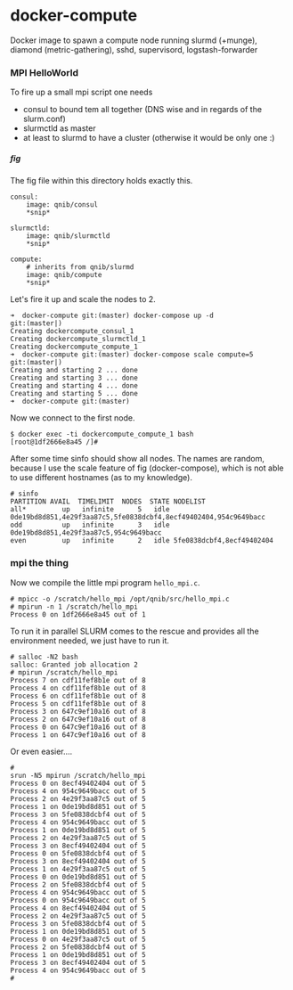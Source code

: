 docker-compute
==============

Docker image to spawn a compute node running slurmd (+munge), diamond (metric-gathering), sshd, supervisord, logstash-forwarder


### MPI HelloWorld

To fire up a small mpi script one needs

- consul to bound tem all together (DNS wise and in regards of the slurm.conf)
- slurmctld as master
- at least to slurmd to have a cluster (otherwise it would be only one :)

##### fig

The fig file within this directory holds exactly this.

```
consul:
    image: qnib/consul
    *snip*

slurmctld:
    image: qnib/slurmctld
    *snip*

compute:
    # inherits from qnib/slurmd
    image: qnib/compute
    *snip*
```

Let's fire it up and scale the nodes to 2.

```
➜  docker-compute git:(master) docker-compose up -d                                                                                                                                                                                                                                                                                      git:(master|)
Creating dockercompute_consul_1
Creating dockercompute_slurmctld_1
Creating dockercompute_compute_1
➜  docker-compute git:(master) docker-compose scale compute=5                                                                                                                                                                                                                                                                            git:(master|)
Creating and starting 2 ... done
Creating and starting 3 ... done
Creating and starting 4 ... done
Creating and starting 5 ... done
➜  docker-compute git:(master)
```

Now we connect to the first node.

```
$ docker exec -ti dockercompute_compute_1 bash
[root@1df2666e8a45 /]#
```

After some time sinfo should show all nodes. The names are random, because I use the scale feature of fig (docker-compose), which 
is not able to use different hostnames (as to my knowledge).

```
# sinfo
PARTITION AVAIL  TIMELIMIT  NODES  STATE NODELIST
all*         up   infinite      5   idle 0de19bd8d851,4e29f3aa87c5,5fe0838dcbf4,8ecf49402404,954c9649bacc
odd          up   infinite      3   idle 0de19bd8d851,4e29f3aa87c5,954c9649bacc
even         up   infinite      2   idle 5fe0838dcbf4,8ecf49402404
```

### mpi the thing

Now we compile the little mpi program `hello_mpi.c`.
```
# mpicc -o /scratch/hello_mpi /opt/qnib/src/hello_mpi.c
# mpirun -n 1 /scratch/hello_mpi
Process 0 on 1df2666e8a45 out of 1
```

To run it in parallel SLURM comes to the rescue and provides all the environment needed, we just have to run it.

```
# salloc -N2 bash
salloc: Granted job allocation 2
# mpirun /scratch/hello_mpi
Process 7 on cdf11fef8b1e out of 8
Process 4 on cdf11fef8b1e out of 8
Process 6 on cdf11fef8b1e out of 8
Process 5 on cdf11fef8b1e out of 8
Process 3 on 647c9ef10a16 out of 8
Process 2 on 647c9ef10a16 out of 8
Process 0 on 647c9ef10a16 out of 8
Process 1 on 647c9ef10a16 out of 8
```

Or even easier....

```
#
srun -N5 mpirun /scratch/hello_mpi
Process 0 on 8ecf49402404 out of 5
Process 4 on 954c9649bacc out of 5
Process 2 on 4e29f3aa87c5 out of 5
Process 1 on 0de19bd8d851 out of 5
Process 3 on 5fe0838dcbf4 out of 5
Process 4 on 954c9649bacc out of 5
Process 1 on 0de19bd8d851 out of 5
Process 2 on 4e29f3aa87c5 out of 5
Process 3 on 8ecf49402404 out of 5
Process 0 on 5fe0838dcbf4 out of 5
Process 3 on 8ecf49402404 out of 5
Process 1 on 4e29f3aa87c5 out of 5
Process 0 on 0de19bd8d851 out of 5
Process 2 on 5fe0838dcbf4 out of 5
Process 4 on 954c9649bacc out of 5
Process 0 on 954c9649bacc out of 5
Process 4 on 8ecf49402404 out of 5
Process 2 on 4e29f3aa87c5 out of 5
Process 3 on 5fe0838dcbf4 out of 5
Process 1 on 0de19bd8d851 out of 5
Process 0 on 4e29f3aa87c5 out of 5
Process 2 on 5fe0838dcbf4 out of 5
Process 1 on 0de19bd8d851 out of 5
Process 3 on 8ecf49402404 out of 5
Process 4 on 954c9649bacc out of 5
#
```
